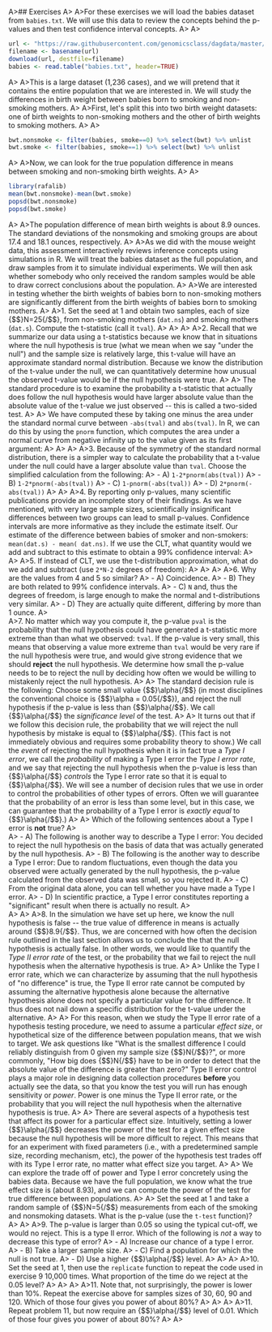 
A>## Exercises
A>
A>For these exercises we will load the babies dataset from `babies.txt`. We will use this data to review the concepts behind the p-values and then test confidence interval concepts.
A>
A>
```r
url <- "https://raw.githubusercontent.com/genomicsclass/dagdata/master/inst/extdata/babies.txt"
filename <- basename(url)
download(url, destfile=filename)
babies <- read.table("babies.txt", header=TRUE)
```
A>
A>This is a large dataset (1,236 cases), and we will pretend that it contains the entire population that we are interested in. We will study the differences in birth weight between babies born to smoking and non-smoking mothers.
A>
A>First, let's split this into two birth weight datasets: one of birth weights to non-smoking mothers and the other of birth weights to smoking mothers.
A>
A>
```r
bwt.nonsmoke <- filter(babies, smoke==0) %>% select(bwt) %>% unlist 
bwt.smoke <- filter(babies, smoke==1) %>% select(bwt) %>% unlist
```
A>
A>Now, we can look for the true population difference in means between smoking and non-smoking birth weights.
A>
A>
```r
library(rafalib)
mean(bwt.nonsmoke)-mean(bwt.smoke)
popsd(bwt.nonsmoke)
popsd(bwt.smoke)
```
A>
A>The population difference of mean birth weights is about 8.9 ounces. The standard deviations of the nonsmoking and smoking groups are about 17.4 and 18.1 ounces, respectively.
A>
A>As we did with the mouse weight data, this assessment interactively reviews inference concepts using simulations in R. We will treat the babies dataset as the full population, and draw samples from it to simulate individual experiments. We will then ask whether somebody who only received the random samples would be able to draw correct conclusions about the population. 
A>
A>We are interested in testing whether the birth weights of babies born to non-smoking mothers are significantly different from the birth weights of babies born to smoking mothers.
A>
A>1. Set the seed at 1 and obtain two samples, each of size {$$}N=25{/$$}, from non-smoking mothers (`dat.ns`) and smoking mothers (`dat.s`). Compute the t-statistic (call it `tval`).
A>
A>
A>
A>2. Recall that we summarize our data using a t-statistics because we know that in situations where the null hypothesis is true (what we mean when we say "under the null") and the sample size is relatively large, this t-value will have an approximate standard normal distribution. Because we know the distribution of the t-value under the null, we can quantitatively determine how unusual the observed t-value would be if the null hypothesis were true. 
A>
A>    The standard procedure is to examine the probability a t-statistic that actually does follow the null hypothesis would have larger absolute value than the absolute value of the t-value we just observed -- this is called a two-sided test.
A>
A>    We have computed these by taking one minus the area under the standard normal curve between `-abs(tval)` and `abs(tval)`. In R, we can do this by using the `pnorm` function, which computes the area under a normal curve from negative infinity up to the value given as its first argument:
A>
A>
A>
A>3. Because of the symmetry of the standard normal distribution, there is a simpler way to calculate the probability that a t-value under the null could have a larger absolute value than `tval`. Choose the simplified calculation from the following:
A>    - A) `1-2*pnorm(abs(tval))`
A>    - B) `1-2*pnorm(-abs(tval))`
A>    - C) `1-pnorm(-abs(tval))`
A>    - D) `2*pnorm(-abs(tval))`
A>
A>
A>4. By reporting only p-values, many scientific publications provide an incomplete story of their findings. As we have mentioned, with very large sample sizes, scientifically insignificant differences between two groups can lead to small p-values. Confidence intervals are more informative as they include the estimate itself. Our estimate of the difference between babies of smoker and non-smokers: `mean(dat.s) - mean( dat.ns)`. If we use the CLT, what quantity would we add and subtract to this estimate to obtain a 99% confidence interval:
A>
A>
A>5. If instead of CLT, we use the t-distribution approximation, what do we add and subtract (use `2*N-2` degrees of freedom):
A>
A>
A>
A>6. Why are the values from 4 and 5 so similar?
A>    - A) Coincidence.
A>    - B) They are both related to 99% confidence intervals.
A>    - C) `N` and, thus the degrees of freedom, is large enough to make the normal and t-distributions very similar.
A>    - D) They are actually quite different, differing by more than 1 ounce.
A>  
A>7. No matter which way you compute it, the p-value `pval` is the probability that the null hypothesis could have generated a t-statistic more extreme than than what we observed: `tval`. If the p-value is very small, this means that observing a value more extreme than `tval` would be very rare if the null hypothesis were true, and would give strong evidence that we should **reject** the null hypothesis. We determine how small the p-value needs to be to reject the null by deciding how often we would be willing to mistakenly reject the null hypothesis.
A>
A>    The standard decision rule is the following: Choose some small value {$$}\alpha{/$$} (in most disciplines the conventional choice is  {$$}\alpha = 0.05{/$$}), and reject the null hypothesis if the p-value is less than {$$}\alpha{/$$}. We call {$$}\alpha{/$$} the _significance level_ of the test.
A>
A>    It turns out that if we follow this decision rule, the probability that we will reject the null hypothesis by mistake is equal to {$$}\alpha{/$$}. (This fact is not immediately obvious and requires some probability theory to show.) We call the _event_ of rejecting the null hypothesis when it is in fact true a _Type I error_, we call the _probability_ of making a Type I error the _Type I error rate_, and we say that rejecting the null hypothesis when the p-value is less than {$$}\alpha{/$$} _controls_ the Type I error rate so that it is equal to {$$}\alpha{/$$}. We will see a number of decision rules that we use in order to control the probabilities of other types of errors. Often we will guarantee that the probability of an error is less than some level, but in this case, we can guarantee that the probability of a Type I error is _exactly equal_ to {$$}\alpha{/$$}.)
A>
A>    Which of the following sentences about a Type I error is **not** true?
A>    
A>    - A) The following is another way to describe a Type I error: You decided to reject the null hypothesis on the basis of data that was actually generated by the null hypothesis.
A>    - B) The following is the another way to describe a Type I error: Due to random fluctuations, even though the data you observed were actually generated by the null hypothesis, the p-value calculated from the observed data was small, so you rejected it.
A>    - C) From the original data alone, you can tell whether you have made a Type I error.
A>    - D) In scientific practice, a Type I error constitutes reporting a "significant" result when there is actually no result.
A>    
A>
A>
A>8. In the simulation we have set up here, we know the null hypothesis is false -- the true value of difference in means is actually around  {$$}8.9{/$$}. Thus, we are concerned with how often the decision rule outlined in the last section allows us to conclude the that the null hypothesis is actually false. In other words, we would like to quantify the _Type II error rate_ of the test, or the probability that we fail to reject the null hypothesis when the alternative hypothesis is true.
A>
A>    Unlike the Type I error rate, which we can characterize by assuming that the null hypothesis of "no difference" is true, the Type II error rate cannot be computed by assuming the alternative hypothesis alone because the alternative hypothesis alone does not specify a particular value for the difference. It thus does not nail down a specific distribution for the t-value under the alternative.
A>
A>    For this reason, when we study the Type II error rate of a hypothesis testing procedure, we need to assume a particular _effect size_, or hypothetical size of the difference between population means, that we wish to target. We ask questions like "What is the smallest difference I could reliably distinguish from 0 given my sample size {$$}N{/$$}?", or more commonly, "How big does {$$}N{/$$} have to be in order to detect that the absolute value of the difference is greater than zero?" Type II error control plays a major role in designing data collection procedures **before** you actually see the data, so that you know the test you will run has enough sensitivity or _power_. Power is one minus the Type II error rate, or the probability that you will reject the null hypothesis when the alternative hypothesis is true.
A>
A>    There are several aspects of a hypothesis test that affect its power for a particular effect size. Intuitively, setting a lower {$$}\alpha{/$$} decreases the power of the test for a given effect size because the null hypothesis will be more difficult to reject. This means that for an experiment with fixed parameters (i.e., with a predetermined sample size, recording mechanism, etc), the power of the hypothesis test trades off with its Type I error rate, no matter what effect size you target.
A>
A>    We can explore the trade off of power and Type I error concretely using the babies data. Because we have the full population, we know what the true effect size is (about 8.93), and we can compute the power of the test for true difference between populations.
A>
A>    Set the seed at 1 and take a random sample of {$$}N=5{/$$} measurements from each of the smoking and nonsmoking datasets. What is the p-value (use the `t-test` function)?
A>
A>
A>9. The p-value is larger than 0.05 so using the typical cut-off, we would no reject. This is a type II error. Which of the following is *not* a way to decrease this type of error?
A>    - A) Increase our chance of a type I error.
A>    - B) Take a larger sample size.
A>    - C) Find a population for which the null is not true.
A>    - D) Use a higher {$$}\alpha{/$$} level.
A>
A>
A>
A>10. Set the seed at 1, then use the `replicate` function to repeat the code used in exercise 9 10,000 times. What proportion of the time do we reject at the 0.05 level?
A>
A>
A>
A>11. Note that, not surprisingly, the power is lower than 10%. Repeat the exercise above for samples sizes of 30, 60, 90 and 120. Which of those four gives you power of about 80%?
A>
A>
A>
A>11. Repeat problem 11, but now require an {$$}\alpha{/$$} level of 0.01.  Which of those four gives you power of about 80%?
A>
A>
